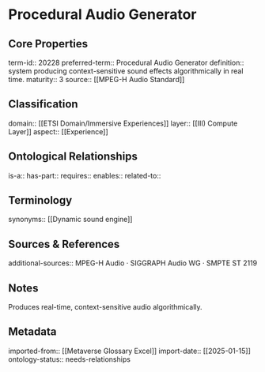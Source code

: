 # Procedural Audio Generator

## Core Properties
term-id:: 20228
preferred-term:: Procedural Audio Generator
definition:: system producing context-sensitive sound effects algorithmically in real time.
maturity:: 3
source:: [[MPEG-H Audio Standard]]

## Classification
domain:: [[ETSI Domain/Immersive Experiences]]
layer:: [[III) Compute Layer]]
aspect:: [[Experience]]

## Ontological Relationships
is-a:: 
has-part:: 
requires:: 
enables:: 
related-to:: 

## Terminology
synonyms:: [[Dynamic sound engine]]

## Sources & References
additional-sources:: MPEG-H Audio · SIGGRAPH Audio WG · SMPTE ST 2119

## Notes
Produces real-time, context-sensitive audio algorithmically.

## Metadata
imported-from:: [[Metaverse Glossary Excel]]
import-date:: [[2025-01-15]]
ontology-status:: needs-relationships